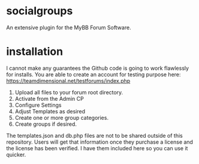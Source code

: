 # socialgroups
An extensive plugin for the MyBB Forum Software.

# installation
I cannot make any guarantees the Github code is going to work flawlessly for installs. You are able to create an account for testing purpose here: https://teamdimensional.net/testforums/index.php

1) Upload all files to your forum root directory.
2) Activate from the Admin CP
3) Configure Settings
4) Adjust Templates as desired
5) Create one or more group categories.
6) Create groups if desired.

The templates.json and db.php files are not to be shared outside of this repository.  Users will get that information once they purchase a license and the license has been verified.  I have them included here so you can use it quicker.
